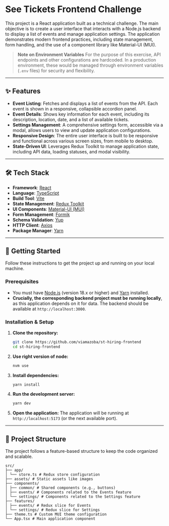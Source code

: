 # See Tickets Frontend Challenge

This project is a React application built as a technical challenge. The main objective is to create a user interface that interacts with a Node.js backend to display a list of events and manage application settings. The application demonstrates modern frontend practices, including state management, form handling, and the use of a component library like Material-UI (MUI).

> **Note on Environment Variables**
> For the purpose of this exercise, API endpoints and other configurations are hardcoded. In a production environment, these would be managed through environment variables (`.env` files) for security and flexibility.

---

## ✨ Features

- **Event Listing**: Fetches and displays a list of events from the API. Each event is shown in a responsive, collapsible accordion panel.
- **Event Details**: Shows key information for each event, including its description, location, date, and a list of available tickets.
- **Settings Management**: A comprehensive settings form, accessible via a modal, allows users to view and update application configurations.
- **Responsive Design**: The entire user interface is built to be responsive and functional across various screen sizes, from mobile to desktop.
- **State-Driven UI**: Leverages Redux Toolkit to manage application state, including API data, loading statuses, and modal visibility.

---

## 🛠️ Tech Stack

- **Framework**: [React](https://reactjs.org/)
- **Language**: [TypeScript](https://www.typescriptlang.org/)
- **Build Tool**: [Vite](https://vitejs.dev/)
- **State Management**: [Redux Toolkit](https://redux-toolkit.js.org/)
- **UI Components**: [Material-UI (MUI)](https://mui.com/)
- **Form Management**: [Formik](https://formik.org/)
- **Schema Validation**: [Yup](https://github.com/jquense/yup)
- **HTTP Client**: [Axios](https://axios-http.com/)
- **Package Manager**: [Yarn](https://yarnpkg.com/)

---

## 🚀 Getting Started

Follow these instructions to get the project up and running on your local machine.

### Prerequisites

- You must have [Node.js](https://nodejs.org/) (version 18.x or higher) and [Yarn](https://yarnpkg.com/) installed.
- **Crucially, the corresponding backend project must be running locally**, as this application depends on it for data. The backend should be available at `http://localhost:3000`.

### Installation & Setup

1.  **Clone the repository:**

    ```sh
    git clone https://github.com/viamazoba/st-hiring-frontend
    cd st-hiring-frontend
    ```

2.  **Use right version of node:**

    ```sh
    nvm use
    ```

3.  **Install dependencies:**

    ```sh
    yarn install
    ```

4.  **Run the development server:**

    ```sh
    yarn dev
    ```

5.  **Open the application:**
    The application will be running at `http://localhost:5173` (or the next available port).

---

## 📁 Project Structure

The project follows a feature-based structure to keep the code organized and scalable.

```
src/
├── app/
│ └── store.ts # Redux store configuration
├── assets/ # Static assets like images
├── components/
│ ├── common/ # Shared components (e.g., buttons)
│ ├── events/ # Components related to the Events feature
│ └── settings/ # Components related to the Settings feature
├── features/
│ ├── events/ # Redux slice for Events
│ └── settings/ # Redux slice for Settings
├── theme.ts # Custom MUI theme configuration
└── App.tsx # Main application component
```
